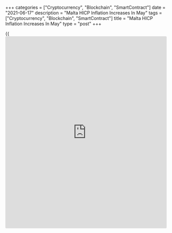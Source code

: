 +++
categories = ["Cryptocurrency", "Blockchain", "SmartContract"]
date = "2021-06-17"
description = "Malta HICP Inflation Increases In May"
tags = ["Cryptocurrency", "Blockchain", "SmartContract"]
title = "Malta HICP Inflation Increases In May"
type = "post"
+++

{{<iframe id="large-banner" src="https://www.bounty.group/#slide=5.0" width="100%" height="600" scrolling="no" style="border: 0px solid rgb(216, 221, 230); border-radius: 3px;">}}

Malta's EU measure of inflation increased in May, data from the National
Statistics Office showed on Thursday.

The EU measure of harmonized index of consumer prices, or HICP, rose 0.2
percent year-on-year in May, following a 0.1 percent increase in April.

Education cost gained 15.6 percent yearly in May and prices for clothing
and footwear grew 1.9 percent.

Prices for food and non-alcoholic beverages, recreation and culture, and
miscellaneous goods and services rose by 1.5 percent, each.

On a monthly basis, the HICP grew 1.3 percent in May.

For comments and feedback [contact](https://www.playgroundfx.com/contact/): editorial@rtt[news](https://www.letsplayfx.com/blog/forex-news-website/).com

[Economic News][1]

 **What parts of the world are seeing the best (and worst) economic
performances lately? Click[here][2] to check out our [Econ Scorecard][2]
and find out! See up-to-the-moment [ranking](https://www.playgroundfx.com/blog/crypto-exchange-ranking/)s for the best and worst
performers in [GDP][3], [unemployment rate][4], [inflation][5] and much
more.**

   1. www.rtt[news](https://www.letsplayfx.com/blog/forex-news-website/).com/Content/EconomicNews.aspx
   2. www.rtt[news](https://www.letsplayfx.com/blog/forex-news-website/).com/economic-scorecard/world-rank/industrial-production/highest-performance.aspx
   3. www.rtt[news](https://www.letsplayfx.com/blog/forex-news-website/).com/economic-scorecard/world-rank/GDP/highest-performance.aspx
   4. www.rtt[news](https://www.letsplayfx.com/blog/forex-news-website/).com/economic-scorecard/world-rank/unemployment-rate/lowest-performance.aspx
   5. www.rtt[news](https://www.letsplayfx.com/blog/forex-news-website/).com/economic-scorecard/world-rank/CPI/highest-performance.aspx